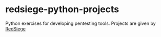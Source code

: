 # redsiege-python-projects

Python exercises for developing pentesting tools. Projects are given by [RedSiege](https://www.redsiege.com/)
